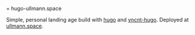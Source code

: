 = hugo-ullmann.space

Simple, personal landing age build with [hugo](https://gohugo.io) and [vncnt-hugo](https://github.com/fncnt/vncnt-hugo).
Deployed at [ullmann.space](https://ullmann.space).

